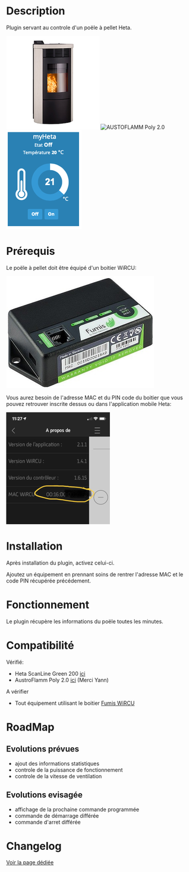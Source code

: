 Description 
===========

Plugin servant au controle d'un poële à pellet Heta.

![ScanLine Green 200](../assets/images/heta-scanline-green-200.jpg) ![AUSTOFLAMM Poly 2.0](../assets/images/austroflamm-poly-2.jpg) ![Widget](../assets/images/WidgetHeta.png)

Prérequis
=========

Le poële à pellet doit être équipé d'un boitier WiRCU:

![Fumis WiRCU](../assets/images/WiRCU.jpg "WiRCU")

Vous aurez besoin de l'adresse MAC et du PIN code du boitier que vous pouvez retrouver
inscrite dessus ou dans l'application mobile Heta:

![Mac adresse](../assets/images/HetaAppMac.jpg "App mobile Heta")

Installation
============

Après installation du plugin, activez celui-ci.

Ajoutez un équipement en prennant soins de rentrer l'adresse MAC et le code PIN
récupérée précédement.

Fonctionnement
==============

Le plugin récupère les informations du poële toutes les minutes.

Compatibilité
=============

Vérifié:
-   Heta ScanLine Green 200 [ici](https://heta.dk/en/product/scan-line-green-200/)
-   AustroFlamm Poly 2.0 [ici](https://www.austroflamm.com/fr/geraet/polly-2-0/) (Merci Yann)

A vérifier
-   Tout équipement utilisant le boitier [Fumis WiRCU](http://www.fumis.si/en/wircu-connection-guide)

RoadMap
=======

Evolutions prévues
------------------
- ajout des informations statistiques
- controle de la puissance de fonctionnement
- controle de la vitesse de ventilation


Evolutions evisagée
------------------
- affichage de la prochaine commande programmée
- commande de démarrage différée
- commande d'arret différée


Changelog
=========
[Voir la page dédiée](changelog.md)

